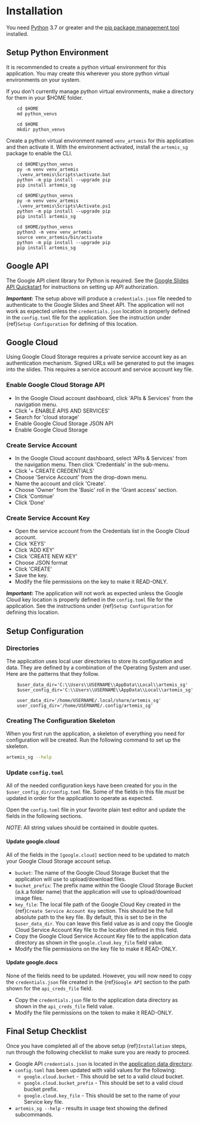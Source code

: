 # Installation
You need [Python](https://python.org/downloads) 3.7 or greater and the
[pip package management tool](https://pip.pypa.io/en/stable/installation)
installed.

## Setup Python Environment
It is recommended to create a python virtual environment for this application.
You may create this wherever you store python virtual environments on your
system.

If you don't currently manage python virtual environments, make a directory
for them in your $HOME folder.

```{tab} Windows
    cd $HOME
    md python_venvs
```

```{tab} Linux
    cd $HOME
    mkdir python_venvs
```

Create a python virtual environment named `venv_artemis` for this
application and then activate it.  With the environment activated,
install the `artemis_sg` package to enable the CLI.

```{tab} Windows CMD
    cd $HOME\python_venvs
    py -m venv venv_artemis
    .\venv_artemis\Scripts\activate.bat
    python -m pip install --upgrade pip
    pip install artemis_sg
```

```{tab} Windows Powershell
    cd $HOME\python_venvs
    py -m venv venv_artemis
    .\venv_artemis\Scripts\Activate.ps1
    python -m pip install --upgrade pip
    pip install artemis_sg
```

```{tab} Linux
    cd $HOME/python_venvs
    python3 -m venv venv_artemis
    source venv_artemis/bin/activate
    python -m pip install --upgrade pip
    pip install artemis_sg
```

## Google API
The Google API client library for Python is required.
See the
[Google Slides API Quickstart](https://developers.google.com/slides/api/quickstart/python)
for instructions on setting up API authorization.

***Important:***
The setup above will produce a `credentials.json` file needed to authenticate
to the Google Slides and Sheet API.
The application will not work as expected unless the `credentials.json`
location is properly defined in the `config.toml` file for the application.
See the instruction under {ref}`Setup Configuration` for defining of this location.


## Google Cloud
Using Google Cloud Storage requires a private service account key as an
authentication mechanism.
Signed URLs will be generated to put the images into the slides.  This
requires a service account and service account key file.

### Enable Google Cloud Storage API
* In the Google Cloud account dashboard, click 'APIs & Services' from the
  navigation menu.
* Click '+ ENABLE APIS AND SERVICES'
* Search for 'cloud storage'
* Enable Google Cloud Storage JSON API
* Enable Google Cloud Storage

### Create Service Account
* In the Google Cloud account dashboard, select 'APIs & Services' from the
  navigation menu.  Then click 'Credentials' in the sub-menu.
* Click '+ CREATE CREDENTIALS'
* Choose 'Service Account' from the drop-down menu.
* Name the account and click 'Create'.
* Choose 'Owner' from the 'Basic' roll in the 'Grant access' section.
* Click 'Continue'
* Click 'Done'

### Create Service Account Key
* Open the service account from the Credentials list in the Google Cloud
  account.
* Click 'KEYS'
* Click 'ADD KEY'
* Click 'CREATE NEW KEY'
* Choose JSON format
* Click 'CREATE'
* Save the key.
* Modify the file permissions on the key to make it READ-ONLY.

***Important:***
The application will not work as expected unless the Google
Cloud key location is properly defined in the `config.toml` file for the application.
See the instructions under {ref}`Setup Configuration`
for defining this location.

## Setup Configuration

### Directories
The application uses local user directories to store its configuration and
data.  They are defined by a combination of the Operating System and user.
Here are the patterns that they follow.

```{tab} Windows
    $user_data_dir='C:\\Users\\USERNAME\\AppData\\Local\\artemis_sg'
    $user_config_dir='C:\\Users\\USERNAME\\AppData\\Local\\artemis_sg'
```

```{tab} Linux
    user_data_dir='/home/USERNAME/.local/share/artemis_sg'
    user_config_dir='/home/USERNAME/.config/artemis_sg'
```

### Creating The Configuration Skeleton
When you first run the application, a skeleton of everything you need for
configuration will be created.  Run the following command to set up the
skeleton.

```sh
artemis_sg --help
```

### Update `config.toml`
All of the needed configuration keys have been created for you in the
`$user_config_dir/config.toml` file.  Some of the fields in this file
*must* be updated in order for the application to operate as expected.

Open the `config.toml` file in your favorite plain text editor and update
the fields in the following sections.

*NOTE*: All string values should be contained in double quotes.

#### Update google.cloud
All of the fields in the `[google.cloud]` section need to be updated to
match your Google Cloud Storage account setup.

* `bucket`: The name of the Google Cloud Storage Bucket that the application
  will use to upload/download files.
* `bucket_prefix`: The prefix name within the Google Cloud Storage Bucket
  (a.k.a folder name) that the application will use to upload/download image
  files.
* `key_file`: The local file path of the Google Cloud Key created in the
  {ref}`Create Service Account Key` section.  This
  should be the full absolute path to the key file.  By default, this is set
  to be in the `$user_data_dir`.  You can leave this field value as is and
  copy the Google Cloud Service Account Key file to the location defined in
  this field.
* Copy the Google Cloud Service Account Key file to the application data
  directory as shown in the `google.cloud.key_file` field value.
* Modify the file permissions on the key file to make it READ-ONLY.

#### Update google.docs
None of the fields need to be updated.  However, you will now need to copy
the `credentials.json` file created in the {ref}`Google API` section
to the path shown for the `api_creds_file` field.

* Copy the `credentials.json` file to the application data directory as shown
  in the `api_creds_file` field value.
* Modify the file permissions on the token to make it READ-ONLY.

## Final Setup Checklist
Once you have completed all of the above setup {ref}`Installation` steps, run
through the following checklist to make sure you are ready to proceed.

* Google API `credentials.json` is located in the [application data directory](#directories).
* `config.toml` has been updated with valid values for the following:
    * `google.cloud.bucket` - This should be set to a valid cloud bucket.
    * `google.cloud.bucket_prefix` - This should be set to a valid cloud bucket prefix.
    * `google.cloud.key_file` - This should be set to the name of your Service key file.
* `artemis_sg --help` - results in usage text showing the defined subcommands.
